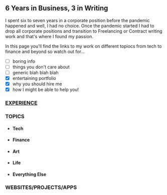 ## 6 Years in Business, 3 in Writing

I spent six to seven years in a corporate position before the pandemic happened and well, I had no choice. Once the pandemic started I had to drop all corporate positions and transition to Freelancing or Contract writing work and that's where I found my passion.

In this page you'll find the links to my work on different topiocs from tech to finance and beyond so watch out for...

- [ ] boring info
- [ ] things you don't care about
- [ ] generic blah blah blah
- [x] entertaining portfolio
- [x] why you should hire me
- [x] how I might be able to help you!

### [EXPERIENCE](myexperience.github.io)
### TOPICS
- #### Tech
- #### Finance
- #### Art
- #### Life
- #### Everything Else
### WEBSITES/PROJECTS/APPS
